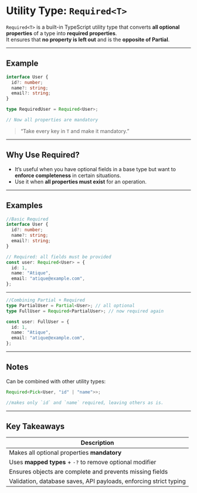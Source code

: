 # Utility Type: `Required<T>`

`Required<T>` is a built-in TypeScript utility type that converts **all optional properties** of a type into **required properties**.  
It ensures that **no property is left out** and is the **opposite of Partial<T>**.

---

## Example

```ts
interface User {
  id?: number;
  name?: string;
  email?: string;
}

type RequiredUser = Required<User>;

// Now all properties are mandatory
```

> “Take every key in `T` and make it mandatory.”

---

## Why Use Required<T>?

- It’s useful when you have optional fields in a base type but want to **enforce completeness** in certain situations.
- Use it when **all properties must exist** for an operation.

---

## Examples

```ts
//Basic Required
interface User {
  id?: number;
  name?: string;
  email?: string;
}

// Required: all fields must be provided
const user: Required<User> = {
  id: 1,
  name: "Atique",
  email: "atique@example.com",
};
```

---

```ts
//Combining Partial + Required
type PartialUser = Partial<User>; // all optional
type FullUser = Required<PartialUser>; // now required again

const user: FullUser = {
  id: 1,
  name: "Atique",
  email: "atique@example.com",
};
```

---

## Notes

Can be combined with other utility types:

```ts
Required<Pick<User, "id" | "name">>;

//makes only `id` and `name` required, leaving others as is.
```

---

## Key Takeaways

| Description                                                       |
| ----------------------------------------------------------------- |
| Makes all optional properties **mandatory**                       |
| Uses **mapped types** + `-?` to remove optional modifier          |
| Ensures objects are complete and prevents missing fields          |
| Validation, database saves, API payloads, enforcing strict typing |
